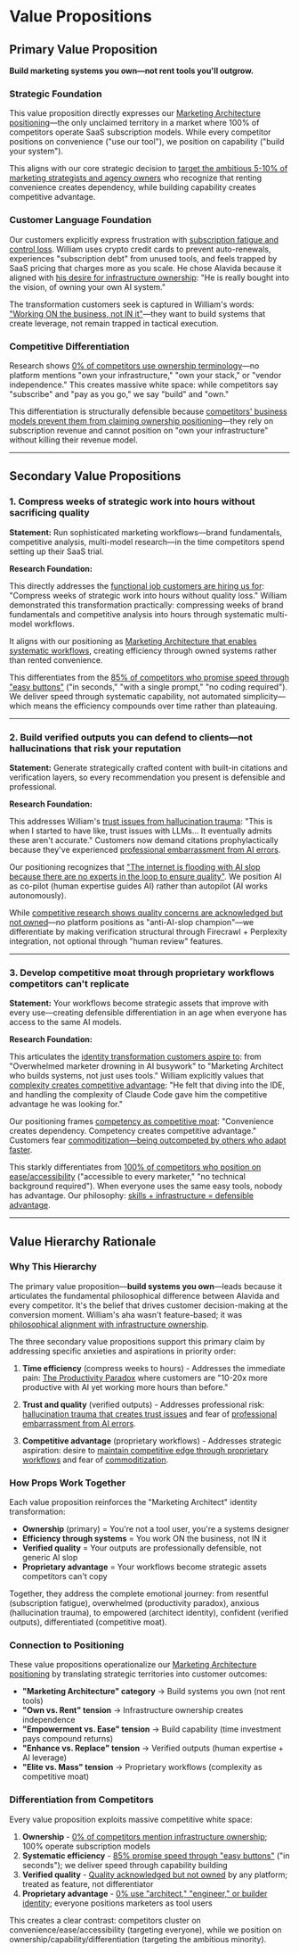 # Value Propositions

## Primary Value Proposition

**Build marketing systems you own—not rent tools you'll outgrow.**

### Strategic Foundation

This value proposition directly expresses our [Marketing Architecture positioning](/Users/alexandergarciachicote/code/projects/vibeflow-beta/strategy/positioning/STRATEGY.md)—the only unclaimed territory in a market where 100% of competitors operate SaaS subscription models. While every competitor positions on convenience ("use our tool"), we position on capability ("build your system").

This aligns with our core strategic decision to [target the ambitious 5-10% of marketing strategists and agency owners](/Users/alexandergarciachicote/code/projects/vibeflow-beta/strategy/positioning/STRATEGY.md) who recognize that renting convenience creates dependency, while building capability creates competitive advantage.

### Customer Language Foundation

Our customers explicitly express frustration with [subscription fatigue and control loss](/Users/alexandergarciachicote/code/projects/vibeflow-beta/research/customer-insights/RESEARCH.md). William uses crypto credit cards to prevent auto-renewals, experiences "subscription debt" from unused tools, and feels trapped by SaaS pricing that charges more as you scale. He chose Alavida because it aligned with [his desire for infrastructure ownership](/Users/alexandergarciachicote/code/projects/vibeflow-beta/research/customer-insights/RESEARCH.md): "He is really bought into the vision, of owning your own AI system."

The transformation customers seek is captured in William's words: ["Working ON the business, not IN it"](/Users/alexandergarciachicote/code/projects/vibeflow-beta/research/customer-insights/RESEARCH.md)—they want to build systems that create leverage, not remain trapped in tactical execution.

### Competitive Differentiation

Research shows [0% of competitors use ownership terminology](/Users/alexandergarciachicote/code/projects/vibeflow-beta/research/category-landscape/RESEARCH.md)—no platform mentions "own your infrastructure," "own your stack," or "vendor independence." This creates massive white space: while competitors say "subscribe" and "pay as you go," we say "build" and "own."

This differentiation is structurally defensible because [competitors' business models prevent them from claiming ownership positioning](/Users/alexandergarciachicote/code/projects/vibeflow-beta/research/category-landscape/RESEARCH.md)—they rely on subscription revenue and cannot position on "own your infrastructure" without killing their revenue model.

---

## Secondary Value Propositions

### 1. Compress weeks of strategic work into hours without sacrificing quality

**Statement:** Run sophisticated marketing workflows—brand fundamentals, competitive analysis, multi-model research—in the time competitors spend setting up their SaaS trial.

**Research Foundation:**

This directly addresses the [functional job customers are hiring us for](/Users/alexandergarciachicote/code/projects/vibeflow-beta/research/customer-insights/RESEARCH.md): "Compress weeks of strategic work into hours without quality loss." William demonstrated this transformation practically: compressing weeks of brand fundamentals and competitive analysis into hours through systematic multi-model workflows.

It aligns with our positioning as [Marketing Architecture that enables systematic workflows](/Users/alexandergarciachicote/code/projects/vibeflow-beta/strategy/positioning/STRATEGY.md), creating efficiency through owned systems rather than rented convenience.

This differentiates from the [85% of competitors who promise speed through "easy buttons"](/Users/alexandergarciachicote/code/projects/vibeflow-beta/research/category-landscape/RESEARCH.md) ("in seconds," "with a single prompt," "no coding required"). We deliver speed through systematic capability, not automated simplicity—which means the efficiency compounds over time rather than plateauing.

---

### 2. Build verified outputs you can defend to clients—not hallucinations that risk your reputation

**Statement:** Generate strategically crafted content with built-in citations and verification layers, so every recommendation you present is defensible and professional.

**Research Foundation:**

This addresses William's [trust issues from hallucination trauma](/Users/alexandergarciachicote/code/projects/vibeflow-beta/research/customer-insights/RESEARCH.md): "This is when I started to have like, trust issues with LLMs... It eventually admits these aren't accurate." Customers now demand citations prophylactically because they've experienced [professional embarrassment from AI errors](/Users/alexandergarciachicote/code/projects/vibeflow-beta/research/customer-insights/RESEARCH.md).

Our positioning recognizes that ["The internet is flooding with AI slop because there are no experts in the loop to ensure quality"](/Users/alexandergarciachicote/code/projects/vibeflow-beta/strategy/positioning/STRATEGY.md). We position AI as co-pilot (human expertise guides AI) rather than autopilot (AI works autonomously).

While [competitive research shows quality concerns are acknowledged but not owned](/Users/alexandergarciachicote/code/projects/vibeflow-beta/research/category-landscape/RESEARCH.md)—no platform positions as "anti-AI-slop champion"—we differentiate by making verification structural through Firecrawl + Perplexity integration, not optional through "human review" features.

---

### 3. Develop competitive moat through proprietary workflows competitors can't replicate

**Statement:** Your workflows become strategic assets that improve with every use—creating defensible differentiation in an age when everyone has access to the same AI models.

**Research Foundation:**

This articulates the [identity transformation customers aspire to](/Users/alexandergarciachicote/code/projects/vibeflow-beta/research/customer-insights/RESEARCH.md): from "Overwhelmed marketer drowning in AI busywork" to "Marketing Architect who builds systems, not just uses tools." William explicitly values that [complexity creates competitive advantage](/Users/alexandergarciachicote/code/projects/vibeflow-beta/strategy/positioning/STRATEGY.md): "He felt that diving into the IDE, and handling the complexity of Claude Code gave him the competitive advantage he was looking for."

Our positioning frames [competency as competitive moat](/Users/alexandergarciachicote/code/projects/vibeflow-beta/strategy/positioning/STRATEGY.md): "Convenience creates dependency. Competency creates competitive advantage." Customers fear [commoditization—being outcompeted by others who adapt faster](/Users/alexandergarciachicote/code/projects/vibeflow-beta/research/customer-insights/RESEARCH.md).

This starkly differentiates from [100% of competitors who position on ease/accessibility](/Users/alexandergarciachicote/code/projects/vibeflow-beta/research/category-landscape/RESEARCH.md) ("accessible to every marketer," "no technical background required"). When everyone uses the same easy tools, nobody has advantage. Our philosophy: [skills + infrastructure = defensible advantage](/Users/alexandergarciachicote/code/projects/vibeflow-beta/strategy/positioning/STRATEGY.md).

---

## Value Hierarchy Rationale

### Why This Hierarchy

The primary value proposition—**build systems you own**—leads because it articulates the fundamental philosophical difference between Alavida and every competitor. It's the belief that drives customer decision-making at the conversion moment. William's aha wasn't feature-based; it was [philosophical alignment with infrastructure ownership](/Users/alexandergarciachicote/code/projects/vibeflow-beta/research/customer-insights/RESEARCH.md).

The three secondary value propositions support this primary claim by addressing specific anxieties and aspirations in priority order:

1. **Time efficiency** (compress weeks to hours) - Addresses the immediate pain: [The Productivity Paradox](/Users/alexandergarciachicote/code/projects/vibeflow-beta/research/customer-insights/RESEARCH.md) where customers are "10-20x more productive with AI yet working more hours than before."

2. **Trust and quality** (verified outputs) - Addresses professional risk: [hallucination trauma that creates trust issues](/Users/alexandergarciachicote/code/projects/vibeflow-beta/research/customer-insights/RESEARCH.md) and fear of [professional embarrassment from AI errors](/Users/alexandergarciachicote/code/projects/vibeflow-beta/research/customer-insights/RESEARCH.md).

3. **Competitive advantage** (proprietary workflows) - Addresses strategic aspiration: desire to [maintain competitive edge through proprietary workflows](/Users/alexandergarciachicote/code/projects/vibeflow-beta/research/customer-insights/RESEARCH.md) and fear of [commoditization](/Users/alexandergarciachicote/code/projects/vibeflow-beta/research/customer-insights/RESEARCH.md).

### How Props Work Together

Each value proposition reinforces the "Marketing Architect" identity transformation:

- **Ownership** (primary) = You're not a tool user, you're a systems designer
- **Efficiency through systems** = You work ON the business, not IN it
- **Verified quality** = Your outputs are professionally defensible, not generic AI slop
- **Proprietary advantage** = Your workflows become strategic assets competitors can't copy

Together, they address the complete emotional journey: from resentful (subscription fatigue), overwhelmed (productivity paradox), anxious (hallucination trauma), to empowered (architect identity), confident (verified outputs), differentiated (competitive moat).

### Connection to Positioning

These value propositions operationalize our [Marketing Architecture positioning](/Users/alexandergarciachicote/code/projects/vibeflow-beta/strategy/positioning/STRATEGY.md) by translating strategic territories into customer outcomes:

- **"Marketing Architecture" category** → Build systems you own (not rent tools)
- **"Own vs. Rent" tension** → Infrastructure ownership creates independence
- **"Empowerment vs. Ease" tension** → Build capability (time investment pays compound returns)
- **"Enhance vs. Replace" tension** → Verified outputs (human expertise + AI leverage)
- **"Elite vs. Mass" tension** → Proprietary workflows (complexity as competitive moat)

### Differentiation from Competitors

Every value proposition exploits massive competitive white space:

1. **Ownership** - [0% of competitors mention infrastructure ownership](/Users/alexandergarciachicote/code/projects/vibeflow-beta/research/category-landscape/RESEARCH.md); 100% operate subscription models
2. **Systematic efficiency** - [85% promise speed through "easy buttons"](/Users/alexandergarciachicote/code/projects/vibeflow-beta/research/category-landscape/RESEARCH.md) ("in seconds"); we deliver speed through capability building
3. **Verified quality** - [Quality acknowledged but not owned](/Users/alexandergarciachicote/code/projects/vibeflow-beta/research/category-landscape/RESEARCH.md) by any platform; treated as feature, not differentiator
4. **Proprietary advantage** - [0% use "architect," "engineer," or builder identity](/Users/alexandergarciachicote/code/projects/vibeflow-beta/research/category-landscape/RESEARCH.md); everyone positions marketers as tool users

This creates a clear contrast: competitors cluster on convenience/ease/accessibility (targeting everyone), while we position on ownership/capability/differentiation (targeting the ambitious minority).
